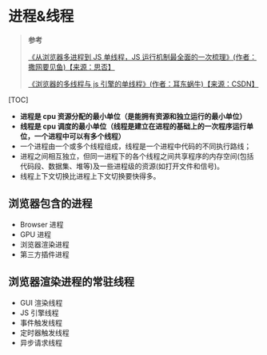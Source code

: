 # 进程&线程

> **参考**
>
> [《从浏览器多进程到 JS 单线程，JS 运行机制最全面的一次梳理》(作者：撒网要见鱼)【来源：思否】](https://segmentfault.com/a/1190000012925872)
>
> [《浏览器的多线程与 js 引擎的单线程》(作者：耳东蜗牛)【来源：CSDN】](https://blog.csdn.net/it_rod/article/details/79880745)

[TOC]

- **进程是 cpu 资源分配的最小单位（是能拥有资源和独立运行的最小单位）**
- **线程是 cpu 调度的最小单位（线程是建立在进程的基础上的一次程序运行单位，一个进程中可以有多个线程）**
- 一个进程由一个或多个线程组成，线程是一个进程中代码的不同执行路线；
- 进程之间相互独立，但同一进程下的各个线程之间共享程序的内存空间(包括代码段、数据集、堆等)及一些进程级的资源(如打开文件和信号)。
- 线程上下文切换比进程上下文切换要快得多。

## 浏览器包含的进程

- Browser 进程
- GPU 进程
- 浏览器渲染进程
- 第三方插件进程

## 浏览器渲染进程的常驻线程

- GUI 渲染线程
- JS 引擎线程
- 事件触发线程
- 定时器触发线程
- 异步请求线程
